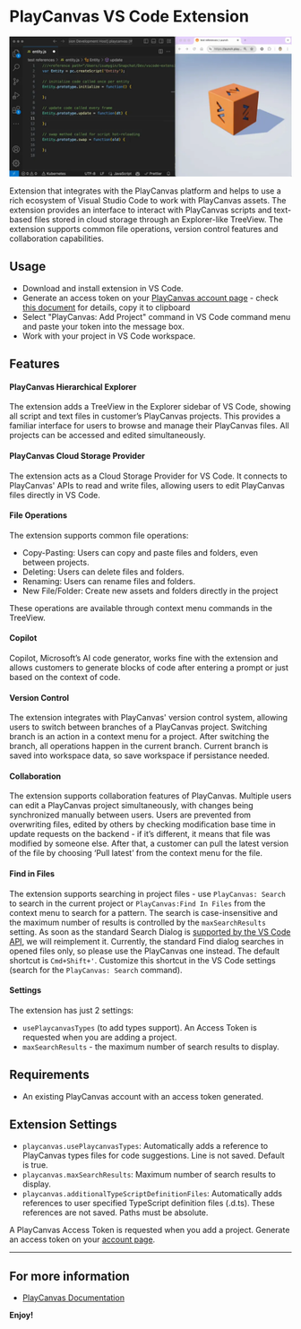 # PlayCanvas VS Code Extension

![Copilot with PlayCanvas extension](/images/vscode-extension.webp)

Extension that integrates with the PlayCanvas platform and helps to use a rich ecosystem of Visual Studio Code to work with PlayCanvas assets. The extension provides an interface to interact with PlayCanvas scripts and text-based files stored in cloud storage through an Explorer-like TreeView. The extension supports common file operations, version control features and collaboration capabilities.

## Usage

* Download and install extension in VS Code.
* Generate an access token on your [PlayCanvas account page](https://playcanvas.com/account) - check [this document](https://developer.playcanvas.com/en/user-manual/api/#authorization) for details, copy it to clipboard
* Select "PlayCanvas: Add Project" command in VS Code command menu and paste your token into the message box.
* Work with your project in VS Code workspace.

## Features

#### PlayCanvas Hierarchical Explorer

The extension adds a TreeView in the Explorer sidebar of VS Code, showing all script and text files in customer’s PlayCanvas projects. This provides a familiar interface for users to browse and manage their PlayCanvas files. All projects can be accessed and edited simultaneously.

#### PlayCanvas Cloud Storage Provider

The extension acts as a Cloud Storage Provider for VS Code. It connects to PlayCanvas' APIs to read and write files, allowing users to edit PlayCanvas files directly in VS Code.

#### File Operations

The extension supports common file operations:

* Copy-Pasting: Users can copy and paste files and folders, even between projects.
* Deleting: Users can delete files and folders.
* Renaming: Users can rename files and folders.
* New File/Folder: Create new assets and folders directly in the project

These operations are available through context menu commands in the TreeView.

#### Copilot

Copilot, Microsoft’s AI code generator, works fine with the extension and allows customers to generate blocks of code after entering a prompt or just based on the context of code. 

#### Version Control

The extension integrates with PlayCanvas' version control system, allowing users to switch between branches of a PlayCanvas project. Switching branch is an action in a context menu for a project. After switching the branch, all operations happen in the current branch. Current branch is saved into workspace data, so save workspace if persistance needed. 

#### Collaboration

The extension supports collaboration features of PlayCanvas. Multiple users can edit a PlayCanvas project simultaneously, with changes being synchronized manually between users. Users are prevented from overwriting files, edited by others by checking modification base time in update requests on the backend - if it’s different, it means that file was modified by someone else. After that, a customer can pull the latest version of the file by choosing ‘Pull latest’ from the context menu for the file. 

#### Find in Files

The extension supports searching in project files - use `PlayCanvas: Search` to search in the current project or `PlayCanvas:Find In Files` from the context menu to search for a pattern. The search is case-insensitive and the maximum number of results is controlled by the `maxSearchResults` setting. As soon as the standard Search Dialog is [supported by the VS Code API](https://github.com/microsoft/vscode/issues/73524), we will reimplement it. Currently, the standard Find dialog searches in opened files only, so please use the PlayCanvas one instead. The default shortcut is `Cmd+Shift+'`. Customize this shortcut in the VS Code settings (search for the `PlayCanvas: Search` command).

#### Settings

The extension has just 2 settings: 

* `usePlaycanvasTypes` (to add types support). An Access Token is requested when you are adding a project.
* `maxSearchResults` - the maximum number of search results to display.

## Requirements

* An existing PlayCanvas account with an access token generated.

## Extension Settings

* `playcanvas.usePlaycanvasTypes`: Automatically adds a reference to PlayCanvas types files for code suggestions. Line is not saved. Default is true.
* `playcanvas.maxSearchResults`: Maximum number of search results to display.
* `playcanvas.additionalTypeScriptDefinitionFiles`: Automatically adds references to user specified TypeScript definition files (.d.ts). These references are not saved. Paths must be absolute.

A PlayCanvas Access Token is requested when you add a project. Generate an access token on your [account page](https://playcanvas.com/account).

---

## For more information

* [PlayCanvas Documentation](https://developer.playcanvas.com/)

**Enjoy!**
